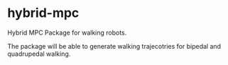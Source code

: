 # hybrid-mpc
Hybrid MPC Package for walking robots.

The package will be able to generate walking trajecotries for bipedal and quadrupedal walking.

